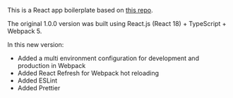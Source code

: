 This is a React app boilerplate based on [this repo](https://github.com/sdisalvo-crd/react-template-1.0.0).

The original 1.0.0 version was built using React.js (React 18) + TypeScript + Webpack 5.

In this new version:

- Added a multi environment configuration for development and production in Webpack
- Added React Refresh for Webpack hot reloading
- Added ESLint
- Added Prettier
